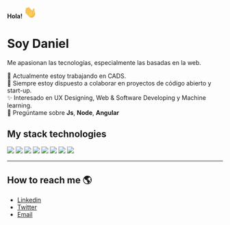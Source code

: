 #### Hola! <img src="https://github.com/ABSphreak/ABSphreak/blob/master/gifs/Hi.gif" width="30px"> <h1>Soy Daniel</h1>

Me apasionan las tecnologías, especialmente las basadas en la web.

 🔭 Actualmente estoy trabajando en CADS. <br>
 🤝 Siempre estoy dispuesto a colaborar en proyectos de código abierto y start-up. <br>
 ✨ Interesado en UX Designing, Web & Software Developing y Machine learning. <br>
 💬 Pregúntame sobre <b>Js</b>, <b>Node</b>, <b>Angular</b> <br>


## My stack technologies

<img src="https://www.vectorlogo.zone/logos/angular/angular-icon.svg"></img>
<img src="https://cdn.icon-icons.com/icons2/2148/PNG/64/nextjs_icon_132160.png"></img>
<img src="https://www.vectorlogo.zone/logos/expressjs/expressjs-ar21.svg"></img>
<img src="https://www.vectorlogo.zone/logos/nodejs/nodejs-horizontal.svg"></img>
<img src="https://www.vectorlogo.zone/logos/mongodb/mongodb-icon.svg"></img>
<img src="https://www.vectorlogo.zone/logos/postgresql/postgresql-ar21.svg"></img>
<img src="https://www.vectorlogo.zone/logos/java/java-vertical.svg"></img>
<img src="https://www.vectorlogo.zone/logos/springio/springio-icon.svg"></img>



---
## How to reach me 🌎
* <a href="https://www.linkedin.com/in/luiss-bit/" target="_blank">Linkedin</a>
* <a href="https://twitter.com/luiss_bit" target="_blank">Twitter</a>
* <a href="https://gmail.com" target="_blank">Email</a>
